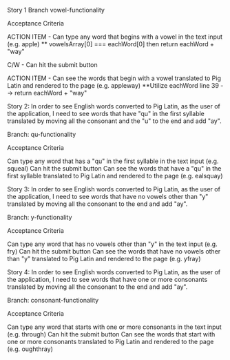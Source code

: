 Story 1 Branch vowel-functionality

Acceptance Criteria

ACTION ITEM - Can type any word that begins with a vowel in the text input (e.g. apple)
    ** vowelsArray[0] === eachWord[0] then return eachWord + "way"
   

C/W - Can hit the submit button

ACTION ITEM - Can see the words that begin with a vowel translated to Pig Latin and rendered to the page (e.g. appleway)
    **Utilize eachWord line 39 --> return eachWord + "way"     



Story 2: In order to see English words converted to Pig Latin, as the user of the application, I need to see words that have "qu" in the first syllable translated by moving all the consonant and the "u" to the end and add "ay".

Branch: qu-functionality

Acceptance Criteria

Can type any word that has a "qu" in the first syllable in the text input (e.g. squeal)
Can hit the submit button
Can see the words that have a "qu" in the first syllable translated to Pig Latin and rendered to the page (e.g. ealsquay)



Story 3: In order to see English words converted to Pig Latin, as the user of the application, I need to see words that have no vowels other than "y" translated by moving all the consonant to the end and add "ay".

Branch: y-functionality

Acceptance Criteria

Can type any word that has no vowels other than "y" in the text input (e.g. fry)
Can hit the submit button
Can see the words that have no vowels other than "y" translated to Pig Latin and rendered to the page (e.g. yfray)



Story 4: In order to see English words converted to Pig Latin, as the user of the application, I need to see words that have one or more consonants translated by moving all the consonant to the end and add "ay".

Branch: consonant-functionality

Acceptance Criteria

Can type any word that starts with one or more consonants in the text input (e.g. through)
Can hit the submit button
Can see the words that start with one or more consonants translated to Pig Latin and rendered to the page (e.g. oughthray)